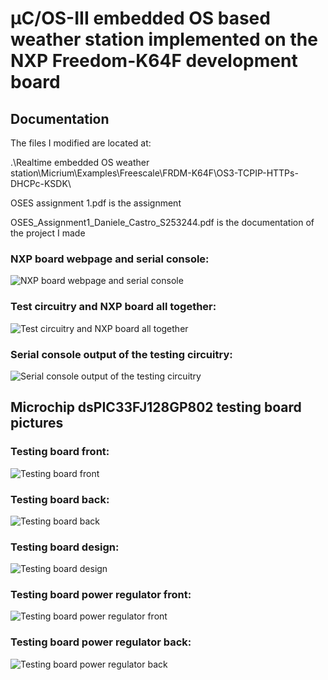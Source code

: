 # μC/OS-III embedded OS based weather station implemented on the NXP Freedom-K64F development board

## Documentation

The files I modified are located at:

.\Realtime embedded OS weather station\Micrium\Examples\Freescale\FRDM-K64F\OS3-TCPIP-HTTPs-DHCPc-KSDK\

OSES assignment 1.pdf is the assignment

OSES_Assignment1_Daniele_Castro_S253244.pdf is the documentation of the project I made

### NXP board webpage and serial console:
![NXP board webpage and serial console](https://github.com/DanCasterIt/Realtime_embedded_OS_weather_station/blob/master/images/01_webpage_and_serial_console.png)
### Test circuitry and NXP board all together:
![Test circuitry and NXP board all together](https://github.com/DanCasterIt/Realtime_embedded_OS_weather_station/blob/master/images/02_circuitry.png)
### Serial console output of the testing circuitry:
![Serial console output of the testing circuitry](https://github.com/DanCasterIt/Realtime_embedded_OS_weather_station/blob/master/images/03_testing_circuitry_Serial_console.png)

## Microchip dsPIC33FJ128GP802 testing board pictures

### Testing board front:
![Testing board front](https://github.com/DanCasterIt/Realtime_embedded_OS_weather_station/blob/master/TESTING_TOOLS/board_project_files/dsPIC33FJ128GP802_board.jpg)
### Testing board back:
![Testing board back](https://github.com/DanCasterIt/Realtime_embedded_OS_weather_station/blob/master/TESTING_TOOLS/board_project_files/dsPIC33FJ128GP802_board_wirings.jpg)
### Testing board design:
![Testing board design](https://github.com/DanCasterIt/Realtime_embedded_OS_weather_station/blob/master/TESTING_TOOLS/board_project_files/dsPIC33FJ128GP802_board_design.jpg)
### Testing board power regulator front:
![Testing board power regulator front](https://github.com/DanCasterIt/Realtime_embedded_OS_weather_station/blob/master/TESTING_TOOLS/board_project_files/3v3_board_power_supply.jpg)
### Testing board power regulator back:
![Testing board power regulator back](https://github.com/DanCasterIt/Realtime_embedded_OS_weather_station/blob/master/TESTING_TOOLS/board_project_files/3v3_board_power_supply_wirings.jpg)
